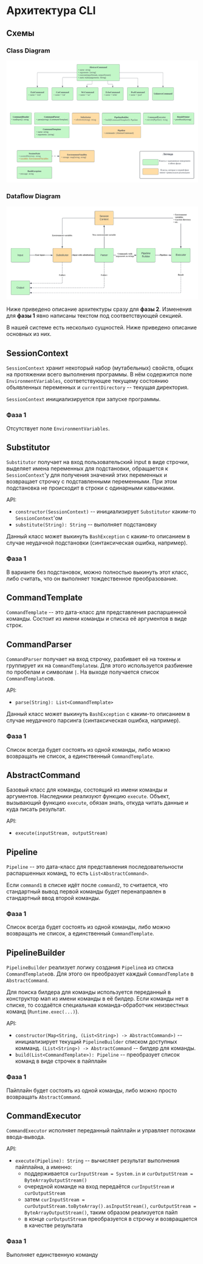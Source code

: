# Архитектура CLI

## Схемы

### Class Diagram
![class-diagram](schemes/hw-1-class-diagram.png)

### Dataflow Diagram
![dataflow-diagram](schemes/hw-1-dataflow-diagram.png)

Ниже приведено описание архитектуры сразу для __фазы 2__. Изменения для __фазы 1__ явно написаны текстом под соответствующей секцией.

В нашей системе есть несколько сущностей. Ниже приведено описание основных из них. 

## SessionContext

`SessionContext` хранит некоторый набор (мутабельных) свойств, общих на протяжении всего выполнения программы. В нём содержится поле `EnvironmentVariables`, соответствующее текущему состоянию объявленных переменных и `currentDirectory` -- текущая директория.

`SessionContext` инициализируется при запуске программы.

### Фаза 1

Отсутствует поле `EnvironmentVariables`.

## Substitutor

`Substitutor` получает на вход пользовательский input в виде строчки, выделяет имена переменных для подстановки, обращается к `SessionContext`'у для получения значений этих переменных и возвращает строчку с подставленными переменными. При этом подстановка не происходит в строки с одинарными кавычками.

API:
- `constructor(SessionContext)` -- инициализирует `Substitutor` каким-то `SessionContext`'ом
- `substitute(String): String` -- выполняет подстановку

Данный класс может выкинуть `BashException` с каким-то описанием в случае неудачной подстановки (синтаксическая ошибка, например).

### Фаза 1
В варианте без подстановок, можно полностью выкинуть этот класс, либо считать, что он выполняет тождественное преобразование.

## CommandTemplate

`CommandTemplate` -- это дата-класс для представления распаршенной команды. Состоит из имени команды и списка её аргументов в виде строк.

## CommandParser

`CommandParser` получает на вход строчку, разбивает её на токены и группирует их на `CommandTemplate`ы. Для этого используется разбиение по пробелам и символам `|`. На выходе получается список `CommandTemplate`ов.

API:
- `parse(String): List<CommandTemplate>`

Данный класс может выкинуть `BashException` с каким-то описанием в случае неудачного парсинга (синтаксическая ошибка, например).

### Фаза 1
Список всегда будет состоять из одной команды, либо можно возвращать не список, а единственный `CommandTemplate`.

## AbstractCommand

Базовый класс для команды, состоящий из имени команды и аргументов. Наследники реализуют функцию `execute`. Объект, вызывающий функцию `execute`, обязан знать, откуда читать данные и куда писать результат.

API:
- `execute(inputStream, outputStream)`

## Pipeline

`Pipeline` -- это дата-класс для представления последовательности распаршенных команд, то есть `List<AbstractCommand>`. 

Если `command1` в списке идёт после `command2`, то считается, что стандартный вывод первой команды будет перенаправлен в стандартный ввод второй команды.

### Фаза 1
Список всегда будет состоять из одной команды, либо можно возвращать не список, а единственный `CommandTemplate`.

## PipelineBuilder

`PipelineBuilder` реализует логику создания `Pipeline`а из списка `CommandTemplate`ов. Для этого он преобразует каждый `CommandTemplate` в `AbstractCommand`.

Для поиска билдера для команды используется переданный в конструктор мап из имени команды в её билдер. Если команды нет в списке, то создаётся специальная команда-обработчик неизвестных команд (`Runtime.exec(...)`).

API:
- `constructor(Map<String, (List<String>) -> AbstractCommand>)` -- инициализирует текущий `PipelineBuilder` списком доступных комманд. `(List<String>) -> AbstractCommand` -- билдер для команды.
- `build(List<CommandTemplate>): Pipeline` -- преобразует список команд в виде строчек в пайплайн

### Фаза 1

Пайплайн будет состоять из одной команды, либо можно просто возвращать `AbstractCommand`.

## CommandExecutor

`CommandExecutor` исполняет переданный пайплайн и управляет потоками ввода-вывода. 

API:
- `execute(Pipeline): String` -- вычисляет результат выполнения пайплайна, а именно:
  - поддерживается `curInputStream = System.in` и `curOutputStream = ByteArrayOutputStream()`
  - очередной команде на вход передаётся `curInputStream` и `curOutputStream`
  - затем `curInputStream = curOutputStream.toByteArray().asInputStream()`, `curOutputStream = ByteArrayOutputStream()`, таким образом реализуется пайп
  - в конце `curOutputStream` преобразуется в строчку и возвращается в качестве результата

### Фаза 1

Выполняет единственную команду
